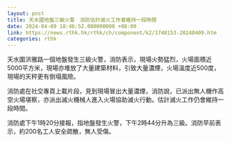 ```yaml
---
layout: post
title: 天水圍地盤三級火警　消防估計滅火工作會維持一段時間
date: 2024-04-09 18:46:52.000000000 +08:00
link: https://news.rthk.hk/rthk/ch/component/k2/1748153-20240409.htm
categories: rthk
---
```


天水圍洪雅路一個地盤發生三級火警，消防表示，現場火勢猛烈，火場面積近5000平方米，現場亦堆放了大量建築材料，引致大量濃煙，火場溫度近500度，現場的天秤更有倒塌風險。

消防處在社交專頁上載片段，見到現場冒出大量濃煙，消防說，已派出無人機作高空火場堪察，亦派出滅火機械人進入火場協助滅火行動。估計滅火工作仍會維持一段時間。

消防處下午1時20分接報，指地盤發生火警，下午2時44分升為三級。消防早前表示，約200名工人安全疏散，無人受傷。
